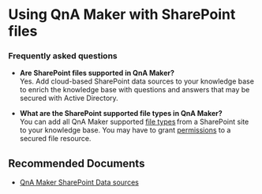 <properties
	pageTitle="Using QnA Maker with SharePoint files"
	description="Using QnA Maker with SharePoint files"
	service="cognitiveService-qnamaker"
	resource="qnamaker"
	authors="DishaAgarwal"
	ms.author="diagarw"
	displayOrder="1"
	selfHelpType="generic"
	supportTopicIds="32689795"
	resourceTags=""
	productPesIds="16919"
	cloudEnvironments="Public, Blackforest, Fairfax, Mooncake, usnat, ussec"
	articleId="d1fcc0d9-5571-c968-f876-84eb14427628"
	ownershipId="AzureCogSvc_CognitiveServices"
/>

# Using QnA Maker with SharePoint files

### **Frequently asked questions**

* **Are SharePoint files supported in QnA Maker?**<br>
Yes. Add cloud-based SharePoint data sources to your knowledge base to enrich the knowledge base with questions and answers that may be secured with Active Directory.

* **What are the SharePoint supported file types in QnA Maker?**<br>
You can add all QnA Maker supported [file types](https://docs.microsoft.com/azure/cognitive-services/qnamaker/concepts/content-types) from a SharePoint site to your knowledge base. You may have to grant [permissions](https://docs.microsoft.com/azure/cognitive-services/qnamaker/how-to/add-sharepoint-datasources#permissions) to a secured file resource.

## **Recommended Documents**

* [QnA Maker SharePoint Data sources](https://docs.microsoft.com/azure/cognitive-services/qnamaker/how-to/add-sharepoint-datasources)
